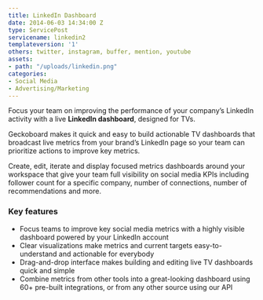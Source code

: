 ```yaml
---
title: LinkedIn Dashboard
date: 2014-06-03 14:34:00 Z
type: ServicePost
servicename: linkedin2
templateversion: '1'
others: twitter, instagram, buffer, mention, youtube
assets:
- path: "/uploads/linkedin.png"
categories:
- Social Media
- Advertising/Marketing
---
```


Focus your team on improving the performance of your company’s LinkedIn activity with a live **LinkedIn dashboard**, designed for TVs.

Geckoboard makes it quick and easy to build actionable TV dashboards that broadcast live metrics from your brand’s LinkedIn page so your team can prioritize actions to improve key metrics.

Create, edit, iterate and display focused metrics dashboards around your workspace that give your team full visibility on social media KPIs including follower count for a specific company, number of connections, number of recommendations and more. 

<div class="useful-resources widget-main__inner">
<h3>Key features</h3>
<ul class="resources-links">
<li><span>Focus teams to improve key social media metrics with a highly visible dashboard powered by your LinkedIn account</span></li>
<li><span>Clear visualizations make metrics and current targets easy-to-understand and actionable for everybody</span></li>
<li><span>Drag-and-drop interface makes building and editing live TV dashboards quick and simple</span></li>
<li><span>Combine metrics from other tools into a great-looking dashboard using 60+ pre-built integrations, or from any other source using our API</span></li>
</ul>
</div>

